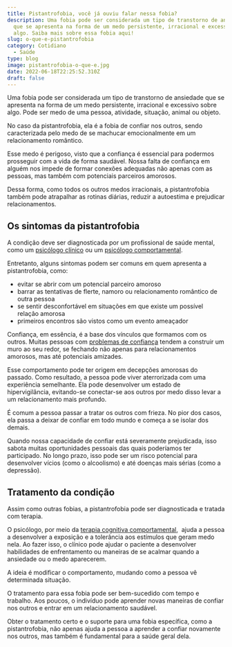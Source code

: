 ```yaml
---
title: Pistantrofobia, você já ouviu falar nessa fobia?
description: Uma fobia pode ser considerada um tipo de transtorno de ansiedade
  que se apresenta na forma de um medo persistente, irracional e excessivo sobre
  algo. Saiba mais sobre essa fobia aqui!
slug: o-que-e-pistantrofobia
category: Cotidiano
  - Saúde
type: blog
image: pistantrofobia-o-que-e.jpg
date: 2022-06-18T22:25:52.310Z
draft: false
---
```


Uma fobia pode ser considerada um tipo de transtorno de ansiedade que se apresenta na forma de um medo persistente, irracional e excessivo sobre algo. Pode ser medo de uma pessoa, atividade, situação, animal ou objeto.

No caso da pistantrofobia, ela é a fobia de confiar nos outros, sendo caracterizada pelo medo de se machucar emocionalmente em um relacionamento romântico.

Esse medo é perigoso, visto que a confiança é essencial para podermos prosseguir com a vida de forma saudável. Nossa falta de confiança em alguém nos impede de formar conexões adequadas não apenas com as pessoas, mas também com potenciais parceiros amorosos.

Dessa forma, como todos os outros medos irracionais, a pistantrofobia também pode atrapalhar as rotinas diárias, reduzir a autoestima e prejudicar relacionamentos.

## <h2>Os sintomas da pistantrofobia</h2>

A condição deve ser diagnosticada por um profissional de saúde mental, como um [psicólogo clínico](https://yuribusin.com.br/pra-que-serve-um-psicologo-clinico/) ou um [psicólogo comportamental](https://yuribusin.com.br/).

Entretanto, alguns sintomas podem ser comuns em quem apresenta a pistantrofobia, como:

- evitar se abrir com um potencial parceiro amoroso
- barrar as tentativas de flerte, namoro ou relacionamento romântico de outra pessoa
- se sentir desconfortável em situações em que existe um possível relação amorosa
- primeiros encontros são vistos como um evento ameaçador

Confiança, em essência, é a base dos vínculos que formamos com os outros. Muitas pessoas com [problemas de confiança](https://yuribusin.com.br/como-ser-mais-confiante/) tendem a construir um muro ao seu redor, se fechando não apenas para relacionamentos amorosos, mas até potenciais amizades.

Esse comportamento pode ter origem em decepções amorosas do passado. Como resultado, a pessoa pode viver aterrorizada com uma experiência semelhante. Ela pode desenvolver um estado de hipervigilância, evitando-se conectar-se aos outros por medo disso levar a um relacionamento mais profundo.

É comum a pessoa passar a tratar os outros com frieza. No pior dos casos, ela passa a deixar de confiar em todo mundo e começa a se isolar dos demais.

Quando nossa capacidade de confiar está severamente prejudicada, isso sabota muitas oportunidades pessoais das quais poderíamos ter participado. No longo prazo, isso pode ser um risco potencial para desenvolver vícios (como o alcoolismo) e até doenças mais sérias (como a depressão).

## <h2>Tratamento da condição</h2>

Assim como outras fobias, a pistantrofobia pode ser diagnosticada e tratada com terapia.

O psicólogo, por meio da [terapia cognitiva comportamental](https://yuribusin.com.br/quais-os-beneficios-da-terapia-cognitiva-comportamental/),  ajuda a pessoa a desenvolver a exposição e a tolerância aos estímulos que geram medo nela. Ao fazer isso, o clínico pode ajudar o paciente a desenvolver habilidades de enfrentamento ou maneiras de se acalmar quando a ansiedade ou o medo aparecerem.

A ideia é modificar o comportamento, mudando como a pessoa vê determinada situação.

O tratamento para essa fobia pode ser bem-sucedido com tempo e trabalho. Aos poucos, o indivíduo pode aprender novas maneiras de confiar nos outros e entrar em um relacionamento saudável.

Obter o tratamento certo e o suporte para uma fobia específica, como a pistantrofobia, não apenas ajuda a pessoa a aprender a confiar novamente nos outros, mas também é fundamental para a saúde geral dela.
